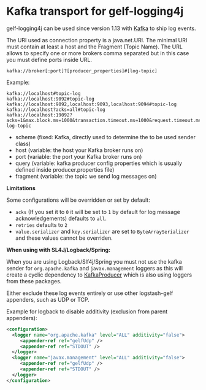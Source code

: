 # Kafka transport for gelf-logging4j

gelf-logging4j can be used since version 1.13 with [Kafka](https://kafka.apache.org/) to ship log events. 

The URI used as connection property is a java.net.URI. The minimal URI must contain at least a host and the Fragment (Topic Name). 
The URL allows to specify one or more brokers comma separated but in this case you must define ports inside URL.

    kafka://broker[:port]?[producer_properties]#[log-topic]

Example:

    kafka://localhost#topic-log
    kafka://localhost:9092#topic-log
    kafka://localhost:9092,localhost:9093,localhost:9094#topic-log
    kafka://localhost?acks=all#topic-log
    kafka://localhost:19092?acks=1&max.block.ms=1000&transaction.timeout.ms=1000&request.timeout.ms=1000#kafka-log-topic


   * scheme    (fixed: Kafka, directly used to determine the to be used sender class)
   * host      (variable: the host your Kafka broker runs on)
   * port      (variable: the port your Kafka broker runs on)
   * query     (variable: kafka producer config properties which is usually defined inside producer.properties file)
   * fragment  (variable: the topic we send log messages on)

**Limitations**

Some configurations will be overridden or set by default:

* `acks` (If you set it to `0` it will be set to `1` by default for log message acknowledgements) defaults to `all`.
* `retries` defaults to `2`
* `value.serializer` and `key.serializer` are set to `ByteArraySerializer` and these values cannot be overriden.

**When using with SL4J/Logback/Spring:**

When you are using Logback/Slf4j/Spring you must not use the kafka sender for `org.apache.kafka` and `javax.management` loggers as this will create a cyclic dependency to [KafkaProducer](https://kafka.apache.org/20/javadoc/index.html?org/apache/kafka/clients/producer/KafkaProducer.html) which is also using loggers from these packages.
 
Either exclude these log events entirely or use other logstash-gelf appenders, such as UDP or TCP.

Example for logback to disable additivity (exclusion from parent appenders):

```xml
<configuration>
  <logger name="org.apache.kafka" level="ALL" additivity="false">
     <appender-ref ref="gelfUdp" />
     <appender-ref ref="STDOUT" />
  </logger>
  <logger name="javax.management" level="ALL" additivity="false">
     <appender-ref ref="gelfUdp" />
     <appender-ref ref="STDOUT" />
  </logger>
</configuration>    
```
